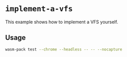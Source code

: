 # `implement-a-vfs`

This example shows how to implement a VFS yourself.

## Usage

```sh
wasm-pack test --chrome --headless -- -- --nocapture
```
